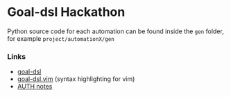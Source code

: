 # Goal-dsl Hackathon

Python source code for each automation can be found inside the `gen` folder,
for example `project/automationX/gen`

### Links

- [goal-dsl](https://github.com/robotics-4-all/goal-dsl)
- [goal-dsl.vim](https://github.com/johnstef99/goal-dsl.vim) (syntax highlighting for vim)
- [AUTH notes](https://notebook.johnstef.com/js-notebook/)
